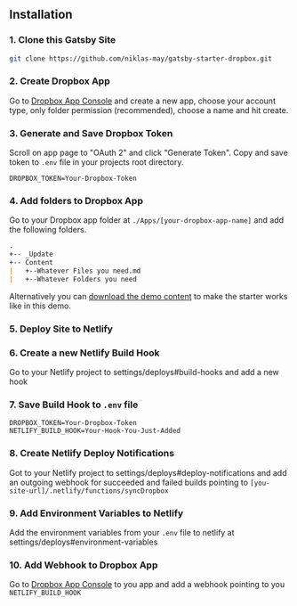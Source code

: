 

## Installation

### 1. Clone this Gatsby Site
```bash
git clone https://github.com/niklas-may/gatsby-starter-dropbox.git
```

### 2. Create Dropbox App
Go to [Dropbox App Console](https://www.dropbox.com/developers/apps/create) and create a new app, choose your account type, only folder permission (recommended), choose a name and hit create.

### 3. Generate and Save Dropbox Token
Scroll on app page to "OAuth 2" and click "Generate Token". Copy and save token to `.env` file in your projects root directory.
```
DROPBOX_TOKEN=Your-Dropbox-Token
```

### 4. Add folders to Dropbox App
Go to your Dropbox app folder  at `./Apps/[your-dropbox-app-name]` and add the following folders.

```markdown
.
+-- _Update
+-- Content
|   +--Whatever Files you need.md
|   +--Whatever Folders you need
```

Alternatively you can [download the demo content](#) to make the starter works like in this demo.

### 5. Deploy Site to Netlify

### 6. Create a new Netlify Build Hook
Go to your Netlify project to settings/deploys#build-hooks and add a new hook

### 7. Save Build Hook to `.env` file
```
DROPBOX_TOKEN=Your-Dropbox-Token
NETLIFY_BUILD_HOOK=Your-Hook-You-Just-Added
```

### 8. Create Netlify Deploy Notifications
Got to your Netlify project to settings/deploys#deploy-notifications and add an outgoing webhook for succeeded and failed builds pointing to `[you-site-url]/.netlify/functions/syncDropbox`

### 9. Add Environment Variables to Netlify
Add the environment variables from your `.env` file to netlify at settings/deploys#environment-variables

### 10. Add Webhook to Dropbox App
Go to [Dropbox App Console](https://www.dropbox.com/developers/apps) to you app and add a webhook pointing to you `NETLIFY_BUILD_HOOK`
